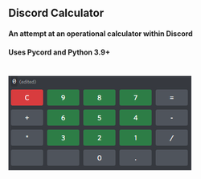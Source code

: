 ## Discord Calculator

#### An attempt at an operational calculator within Discord

#### Uses Pycord and Python 3.9+

#

<img src="./assets/calculator.png" title="Calculator">